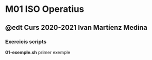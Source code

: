 # M01 ISO Operatius
## @edt Curs 2020-2021 Ivan Martíenz Medina

### Exercicis scripts

**01-exemple.sh** primer exemple
